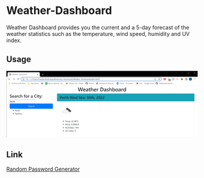 # Weather-Dashboard

Weather Dashboard provides you the current and a 5-day forecast of the weather statistics such as the temperature, wind speed, humidity and UV index.

## Usage

![Screenshot of live page](https://github.com/CharlesTran96/Weather-Dashboard/blob/main/live2.jpg)

## Link
[Random Password Generator](https://charlestran96.github.io/Weather-Dashboard/)